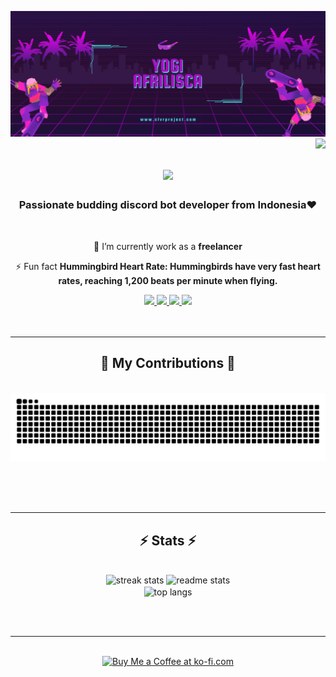 ![logo](./banner.png)
<img align="right" src="https://visitor-badge.laobi.icu/badge?page_id=YogiAfriisca95.YogiAfriisca95" />

<h1 align="center">
    <img src="https://readme-typing-svg.herokuapp.com/?font=Righteous&size=35&center=true&vCenter=true&width=500&height=70&duration=4000&lines=Hi+There!+👋;+I'm+Yogi+Afrilisca!;" />
</h1>

<h3 align="center">Passionate budding discord bot developer from Indonesia❤</h3>

<br/>

<div align="center">
 
 🔭 I’m currently work as a **freelancer**
 
⚡ Fun fact **Hummingbird Heart Rate: Hummingbirds have very fast heart rates, reaching 1,200 beats per minute when flying.**

 </div>
 
<div align="center"> 

  <a href="mailto:yogi.lenovoa1000@gmail.com">
    <img src="https://img.shields.io/badge/Gmail-333333?style=for-the-badge&logo=gmail&logoColor=red" />
  </a>
  <a href="https://www.linkedin.com/in/yogi-afrilisca-795b75229/" target="_blank">
    <img src="https://img.shields.io/badge/LinkedIn-0077B5?style=for-the-badge&logo=linkedin&logoColor=white" />
  </a>
  <a href="https://yogiafrilisca95.github.io" target="_blank">
     <img src="https://img.shields.io/badge/Portfolio-FF5722?style=for-the-badge&logo=todoist&logoColor=white" />
  </a>
    <a href="https://discord.gg/vH5Kt9ABtd">
    <img src="https://img.shields.io/discord/768556823550795776?label=Discord&logo=discord&style=for-the-badge" />
  </a>
</div>

 <!-- <hr/> -->

<!-- <h2 align="center">⚒️ Languages-Frameworks-Tools ⚒️</h2> -->
<br/>
<!-- <div align="center">
    <img src="https://skillicons.dev/icons?i=bootstrap,html,css,vscode,github,figma,git" />
    <img src="https://skillicons.dev/icons?i=nodejs,javascript,mongodb,java,mysql,sqlite" /><br>
</div> -->

<br/>
<hr/>

<div align="center">
  <h2>🐍 My Contributions 🐍</h2>
  <br>
  <img alt="snake eating my contributions" src="https://raw.githubusercontent.com/yogiafrilisca95/yogiafrilisca95/output/github-contribution-grid-snake.svg" />
  
  <br/><br/><br/>
</div>

<hr/>

<h2 align="center">⚡ Stats ⚡</h2>
<br>
<div align=center>
  <img width=390 src="https://streak-stats.demolab.com/?user=YogiAfrilisca95&count_private=true&theme=radical&border_radius=10" alt="streak stats"/>
  <img width=390 src="https://github-readme-stats.vercel.app/api?username=YogiAfrilisca95&count_private=true&show_icons=true&theme=radical&rank_icon=github&border_radius=10" alt="readme stats" />
  <br/>
  <img width=325 align="center" src="https://github-readme-stats.vercel.app/api/top-langs/?username=YogiAfrilisca95&hide=HTML&langs_count=8&layout=compact&theme=radical&border_radius=10&size_weight=0.5&count_weight=0.5&exclude_repo=github-readme-stats" alt="top langs" />

<br/><br/>

<hr/>

<br/>

<div align="center">
<a href='https://ko-fi.com/V7V4RAK9C' target='_blank'><img height='64' style='border:0px;height:64px;' src='https://storage.ko-fi.com/cdn/kofi1.png?v=3' border='0' alt='Buy Me a Coffee at ko-fi.com' /></a>
</div>

<br/>
